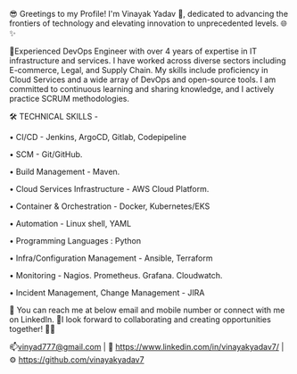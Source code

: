 <!---
vinayaky7/vinayaky7 is a ✨ special ✨ repository because its `README.md` (this file) appears on your GitHub profile.
You can click the Preview link to take a look at your changes.
--->

😎 Greetings to my Profile! I'm Vinayak Yadav 👋, dedicated to advancing the frontiers of technology and elevating innovation to unprecedented levels. 🌐✨


👀Experienced DevOps Engineer with over 4 years of expertise in IT infrastructure and services. I have worked across diverse sectors including E-commerce, Legal, and Supply Chain. My skills include proficiency in Cloud Services and a wide array of DevOps and open-source tools. I am committed to continuous learning and sharing knowledge, and I actively practice SCRUM methodologies.

🛠️ TECHNICAL SKILLS -

• CI/CD - Jenkins, ArgoCD, Gitlab, Codepipeline

• SCM - Git/GitHub.

• Build Management - Maven.

• Cloud Services Infrastructure - AWS Cloud Platform.

• Container & Orchestration - Docker, Kubernetes/EKS

• Automation - Linux shell, YAML

• Programming Languages : Python

• Infra/Configuration Management - Ansible, Terraform

• Monitoring - Nagios. Prometheus. Grafana. Cloudwatch.

• Incident Management, Change Management - JIRA

🌱 You can reach me at below email and mobile number or connect with me on LinkedIn. 💞️I look forward to collaborating and creating opportunities together! 🚀✨

📫vinyad777@gmail.com | 🔗 https://www.linkedin.com/in/vinayakyadav7/ | ⚙️ https://github.com/vinayakyadav7

